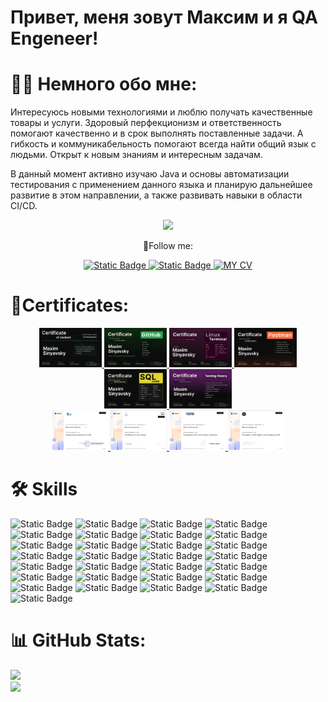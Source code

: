 # Привет, меня зовут Максим и я QA Engeneer!

# :technologist: Немного обо мне:

Интересуюсь новыми технологиями и люблю получать качественные товары и услуги. Здоровый перфекционизм и ответственность помогают качественно и в срок выполнять поставленные задачи. А гибкость и коммуникабельность помогают всегда найти общий язык с людьми. Открыт к новым знаниям и интересным задачам.

В данный момент активно изучаю Java и основы автоматизации тестирования c применением данного языка и планирую дальнейшее развитие в этом направлении, а также развивать навыки в области CI/CD.

<div id="header" align="center">
<img src="https://media.giphy.com/media/zhYSVCirREeIZtONCI/giphy.gif" width="170"/>
  
📩Follow me:

[![Static Badge](https://img.shields.io/badge/telegram-black?style=for-the-badge&logo=telegram&logoColor=blue&logoSize=auto)
](https://t.me/MaximSinyavsky)
[![Static Badge](https://img.shields.io/badge/Linkedin-black?style=for-the-badge&logo=Linkedin&logoColor=blue&logoSize=auto)
](https://www.linkedin.com/in/maxim-sinyavsky-42b220234/)
[![MY CV](https://img.shields.io/badge/My%20CV-black?style=for-the-badge&logo=readme&logoColor=blue&logoSize=auto)
](https://kaliningrad.hh.ru/resume/2a9d6076ff08f5e6c80039ed1f487943595661?hhtmFrom=resume_list)
</div>

# 📃Certificates:

<div align="center">
  
  <a href="https://github.com/MaximSinyavsky/MaximSinyavsky/blob/main/assets/certificates/vadim-ksendzov-course-certificate-maxim-sinyavsky-final.png">
  <img src="https://github.com/MaximSinyavsky/MaximSinyavsky/blob/main/assets/certificates/vadim-ksendzov-course-certificate-maxim-sinyavsky-final.png" alt="final" width="100">
  </a>  
  
  <a href="https://github.com/MaximSinyavsky/MaximSinyavsky/blob/main/assets/certificates/vadim-ksendzov-course-certificate-maxim-sinyavsky-git.png">
  <img src="https://github.com/MaximSinyavsky/MaximSinyavsky/blob/main/assets/certificates/vadim-ksendzov-course-certificate-maxim-sinyavsky-git.png" alt="Git" width="100">
  </a>
  
  <a href="https://github.com/MaximSinyavsky/MaximSinyavsky/blob/main/assets/certificates/vadim-ksendzov-course-certificate-maxim-sinyavsky-linux-terminal.png">
  <img src="https://github.com/MaximSinyavsky/MaximSinyavsky/blob/main/assets/certificates/vadim-ksendzov-course-certificate-maxim-sinyavsky-linux-terminal.png" alt="Linux terminal" width="100">
  </a>
  
  <a href="https://github.com/MaximSinyavsky/MaximSinyavsky/blob/main/assets/certificates/vadim-ksendzov-course-certificate-maxim-sinyavsky-postman.png">
  <img src="https://github.com/MaximSinyavsky/MaximSinyavsky/blob/main/assets/certificates/vadim-ksendzov-course-certificate-maxim-sinyavsky-postman.png" alt="Postman" width="100">
  </a>
  
  <a href="https://github.com/MaximSinyavsky/MaximSinyavsky/blob/main/assets/certificates/vadim-ksendzov-course-certificate-maxim-sinyavsky-sql.png">
  <img src="https://github.com/MaximSinyavsky/MaximSinyavsky/blob/main/assets/certificates/vadim-ksendzov-course-certificate-maxim-sinyavsky-sql.png" alt="SQL" width="100">
  </a>

  <a href="https://github.com/MaximSinyavsky/MaximSinyavsky/blob/main/assets/certificates/vadim-ksendzov-course-certificate-maxim-sinyavsky-test-theory.png">
  <img src="https://github.com/MaximSinyavsky/MaximSinyavsky/blob/main/assets/certificates/vadim-ksendzov-course-certificate-maxim-sinyavsky-test-theory.png" alt="testing theory" width="100">
  </a>
  
  <br>
  
  <a href="https://github.com/MaximSinyavsky/MaximSinyavsky/blob/main/assets/certificates/stepik-certificate-interactive-SQL-trainer.png">
  <img src="https://github.com/MaximSinyavsky/MaximSinyavsky/blob/main/assets/certificates/stepik-certificate-interactive-SQL-trainer.png" alt="SQL" width="90">
  </a>

  <a href="https://github.com/MaximSinyavsky/MaximSinyavsky/blob/main/assets/certificates/stepik-certificate-javaScript-for-beginners.png">
  <img src="https://github.com/MaximSinyavsky/MaximSinyavsky/blob/main/assets/certificates/stepik-certificate-javaScript-for-beginners.png" alt="JavaScript" width="90">
  </a>
  
   <a href="https://github.com/MaximSinyavsky/MaximSinyavsky/blob/main/assets/certificates/stepik-certificate-software-testing-from-scratch-theory%2Bpractice.png">
  <img src="https://github.com/MaximSinyavsky/MaximSinyavsky/blob/main/assets/certificates/stepik-certificate-software-testing-from-scratch-theory%2Bpractice.png" alt="Testing" width="90">
  </a>
  
  <a href="https://github.com/MaximSinyavsky/MaximSinyavsky/blob/main/assets/certificates/stepik-certificate-postman-for-api-testing.png">
  <img src="https://github.com/MaximSinyavsky/MaximSinyavsky/blob/main/assets/certificates/stepik-certificate-postman-for-api-testing.png" alt="Postman" width="90">
  </a>
  
  </div>
  
# 🛠 Skills
![Static Badge](https://img.shields.io/badge/git-black?style=for-the-badge&logo=git&logoColor=blue&logoSize=auto)
![Static Badge](https://img.shields.io/badge/github-black?style=for-the-badge&logo=github&logoColor=blue&logoSize=auto)
![Static Badge](https://img.shields.io/badge/githubactions-black?style=for-the-badge&logo=githubactions&logoColor=blue&logoSize=auto)
![Static Badge](https://img.shields.io/badge/devtools-black?style=for-the-badge&logo=googlechrome&logoColor=blue&logoSize=auto)
![Static Badge](https://img.shields.io/badge/postman-black?style=for-the-badge&logo=postman&logoColor=blue&logoSize=auto)
![Static Badge](https://img.shields.io/badge/newman-black?style=for-the-badge&logo=newman&logoColor=blue&logoSize=auto)
![Static Badge](https://img.shields.io/badge/dbeaver-black?style=for-the-badge&logo=dbeaver&logoColor=blue&logoSize=auto)
![Static Badge](https://img.shields.io/badge/mysql-black?style=for-the-badge&logo=mysql&logoColor=blue&logoSize=auto)
![Static Badge](https://img.shields.io/badge/postgresql-black?style=for-the-badge&logo=postgresql&logoColor=blue&logoSize=auto)
![Static Badge](https://img.shields.io/badge/redis-black?style=for-the-badge&logo=redis&logoColor=blue&logoSize=auto)
![Static Badge](https://img.shields.io/badge/charles-black?style=for-the-badge&logo=charles&logoColor=blue&logoSize=auto)
![Static Badge](https://img.shields.io/badge/fiddler-black?style=for-the-badge&logo=fiddler&logoColor=blue&logoSize=auto)
![Static Badge](https://img.shields.io/badge/jmeter-black?style=for-the-badge&logo=apachejmeter&logoColor=blue&logoSize=auto)
![Static Badge](https://img.shields.io/badge/jira-black?style=for-the-badge&logo=jira&logoColor=blue&logoSize=auto)
![Static Badge](https://img.shields.io/badge/qase-black?style=for-the-badge&logo=qase&logoColor=blue&logoSize=auto)
![Static Badge](https://img.shields.io/badge/notion-black?style=for-the-badge&logo=notion&logoColor=blue&logoSize=auto)
![Static Badge](https://img.shields.io/badge/googledocs-black?style=for-the-badge&logo=googledocs&logoColor=blue&logoSize=auto)
![Static Badge](https://img.shields.io/badge/confluence-black?style=for-the-badge&logo=confluence&logoColor=blue&logoSize=auto)
![Static Badge](https://img.shields.io/badge/sentry-black?style=for-the-badge&logo=sentry&logoColor=blue&logoSize=auto)
![Static Badge](https://img.shields.io/badge/datadog-black?style=for-the-badge&logo=datadog&logoColor=blue&logoSize=auto)
![Static Badge](https://img.shields.io/badge/kibana-black?style=for-the-badge&logo=kibana&logoColor=blue&logoSize=auto)
![Static Badge](https://img.shields.io/badge/grafana-black?style=for-the-badge&logo=grafana&logoColor=blue&logoSize=auto)
![Static Badge](https://img.shields.io/badge/markdown-black?style=for-the-badge&logo=markdown&logoColor=blue&logoSize=auto)
![Static Badge](https://img.shields.io/badge/javascript-black?style=for-the-badge&logo=javascript&logoColor=blue&logoSize=auto)
![Static Badge](https://img.shields.io/badge/intellijidea-black?style=for-the-badge&logo=intellijidea&logoColor=blue&logoSize=auto)
![Static Badge](https://img.shields.io/badge/java-black?style=for-the-badge&logo=java&logoColor=blue&logoSize=auto)
![Static Badge](https://img.shields.io/badge/selenide-black?style=for-the-badge&logo=selenide&logoColor=blue&logoSize=auto)
![Static Badge](https://img.shields.io/badge/restassured-black?style=for-the-badge&logo=restassured&logoColor=blue&logoSize=auto)
![Static Badge](https://img.shields.io/badge/junite5-black?style=for-the-badge&logo=junite5&logoColor=blue&logoSize=auto)

# 📊 GitHub Stats:
![](https://github-readme-stats.vercel.app/api?username=MaximSinyavsky&show_icons=true&theme=shadow_blue&hide_border=false&include_all_commits=true&count_private=true)
<br/>
![](https://github-readme-stats.vercel.app/api/top-langs/?username=MaximSinyavsky&layout=compact&theme=shadow_blue)







